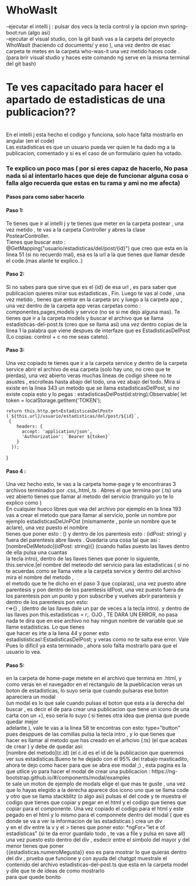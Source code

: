 # WhoWasIt

-ejecutar el intelli j : pulsar dos vecs la tecla control y la opcion mvn spring-boot:run (algo asi) <br>
-ejecutar el visual studio, con la git bash vas a la carpeta del proyecto WhoWasIt (haciendo cd documents/ y eso ), una vez dentro de esac carpeta te metes en la carpeta who-was-it 
  una vez metido haces code . (para brir visual studio y haces este comando ng serve en la misma terminal del git bash)<br>
  <h1>Te ves capacitado para hacer el apartado de estadisticas de una publicacion??</h1> <br>
  En el intelli j esta hecho el codigo y funciona, solo hace falta mostrarlo en angular (en el code) <br>
  Las estadisticas es que un usuario pueda ver quien le ha dado mg a la publicacion, comentado y si es el caso de un formulario quien ha votado. <br>
  <h3>Te explico un poco mas ( por si eres capaz de hacerlo, No pasa nada si al intentarlo haces que deje de funcionar alguna cosa o falla algo recuerda que estas en tu rama y ami no me afecta)</h3>
  <h4>Pasos para como saber hacerlo</h4>
  <h4>Paso 1:</h4> Te tienes que ir al intelli j y te tienes que meter en la carpeta postear , una vez metido , te vas a la carpeta Controller y abres la clase PostearController. <br>
  Tienes que buscar esto : @GetMapping("usuario/estadisticas/del/post/{id}") que creo que esta en la linea 51 (si no recuerdo mal), esa es la url a la que tienes que llamar desde el code.(mas alante te explico..)
  <h4>Paso 2:</h4> Si no sabes para que sirve que es el {id} de esa url , es para saber que publicacion quieres mirar sus estadisticas , Fin. Luego te vas al code , una vez metido , tienes que entrar en la carpeta src y luego a la carpeta app , 
  una vez dentro de la carpeta app veras carpetas como : componentes,pages,models y service (no se si me dejo alguna mas). Te tienes que ir a la carpeta models y buscar el archivo que se llama estadisticas-del-post.ts (creo que se llama asi)
  una vez dentro copias de la linea 1 la palabra que viene despues de interfaze que es EstadisticasDelPost (Lo copias: control + c no me seas cateto).
  <h4>Paso 3:</h4> Una vez copiado te tienes que ir a la carpeta service y dentro de la carpeta service abrir el archivo de esa carpeta (solo hay uno, no creo que te pierdas), una vez abierto veras muchas lineas de codigo sheee no te asustes , escrolleas hasta       abajo del todo, una vez abajo del todo. Mira si existe en la linea 343 un metodo que se llama estadisticasDelPost, si no existe copia esto y lo pegas :   estadisticasDelPost(id:string):Observable<EstadisticasDelPost>{
    let token = localStorage.getItem('TOKEN');

    return this.http.get<EstadisticasDelPost>(`${this.url}/usuario/estadisticas/del/post/${id}`,
     {
        headers: {
          accept: 'application/json',
          'Authorization': `Bearer ${token}`
        }
      });

  }
<br>
<h4>Paso 4 :</h4> Una vez hecho esto, te vas a la carpeta home-page y te encontraras 3 archivos terminados por .css,.html,.ts . Abres el que termina por (.ts) una vez abierto tienes que llamar al metodo del servicio (tranquilo yo te lo explico como ) <br>
En cualquier hueco libres que vea del archivo por ejemplo en la linea 193 vas a crear el metodo que para llamar al servicio, ponle un nombre por ejemplo estadisticasDeUnPOst (mismamente , ponle un nombre que te aclare), una vez puesto el nombre <br>
tienes que poner esto : () y dentro de los parentesis esto : (idPost: string) y fuera del parentesis abre llaves . Quedaria una cosa tal que asi : [nombreDelMetodo](idPost: string){} (cuando hallas puesto las llaves dentro de ella pulsa una cuantas <br>
la tecla intro), dentro de las llaves tienes que poner lo siguiente, this.service.[el nombre del meteodo del servicio para las estadisticas ( si no te acuerdas como se llama vete a la carpeta service y dentro del archivo mira el nombre del metodo , <br>
el metodo que te he dicho en el paso 3 que copiaras), una vez puesto abre parentesis y pon dentro de los parentesis idPost, una vez puesto fuera de los parentesis pon un punto y pon subscribe y vuelves abrir parantesis y dentro de los parentesis pon esto:<br>
r=>{} , (dentro de las llaves dale un par de veces a la tecla intro). y dentro de las llaves pon this.estadisticas = r;. OJO , TE DARA UN ERROR, no pasa nada te dira que en ese archivo no hay ningun nombre de variable que se llame estadisticas. Lo que tienes <br>
que hacer es irte a la liena 44 y poner esto estadististicas!:EstadisticasDelPost; y veras como no te salta ese error. Vale Pues lo dificil ya esta terminado , ahora solo falta mostrarlo para que el usuario lo vea.

<h4>Paso 5:</h4> en la carpeta de home-page metete en el archivo que termina en .html, y como veras en el navegador en el rectangulo de la pueblicacion veras un boton de estadisticas, lo suyo seria que cuando pulsaras ese boton apareciera un modal <br>
(un modal es lo que sale cuando pulsas el boton que esta a la derecha del buscar , es decir el de para crear una publicacion que tiene un icono de una carta con un +), eso seria lo suyo ( si tienes otra idea que piensa que puede quedar mejor<br>
adelante ), vale te vas a la linea 58 te encontras con esto: type="button" pues desppues de las comillas pulsa la tecla intro , y lo que tienes que hacer es llamar al metodo que has creado en el arhcivo (.ts) (el que acabas de crear ) y debe de quedar asi: <br>
[nombre del metodo](c.id) (el c.id es el id de la publicacion que queremos ver sus estadisticas.Bueno te he dejado con el 95% del trabajo masticadito, ahora te dejo como hacer para que se abra ese modal ;) , esta pagina es la que utlice yo para hacer el modal de crear una publicacion : https://ng-bootstrap.github.io/#/components/modal/examples <br>
te sale un moton de ejemplo de modals elige el que mas te guste , una vez que lo hayas elegido a la derecha aparece dos icono uno que se llama code y otro que se llama stackblitz (o algo asi) pulsas el del code y te muestra el codigo que tienes que copiar y pegar en el html y el codigo que tienes que copiar para el componente. Una vez copiado el codigo para el html y este pegado en el html y lo mismo para el componnete dentro del modal ( que es donde se va a ver la informacion de las estadisticas ) crea un div 
<br> y en el div entre la v y el > tienes que poner esto: *ngFor="let e of estadisticas" (si te da error guardalo todo , te vas a file y pulsa en save all) una vez puesto esto dentro del div , esdecir entre el simbolo del mayor y del menor tienes que poner <br>
{{estadisticas.numeroMegusta}} eso es para mostrar lo que quieras dentro del div , prueba que funcione y con ayuda del chatgpt muestrale el contenido del archivo estadisticas-del-post.ts que esta en la carpeta model y dile que te de ideas de como mostrarlo <br>
para que quede bonito

  
